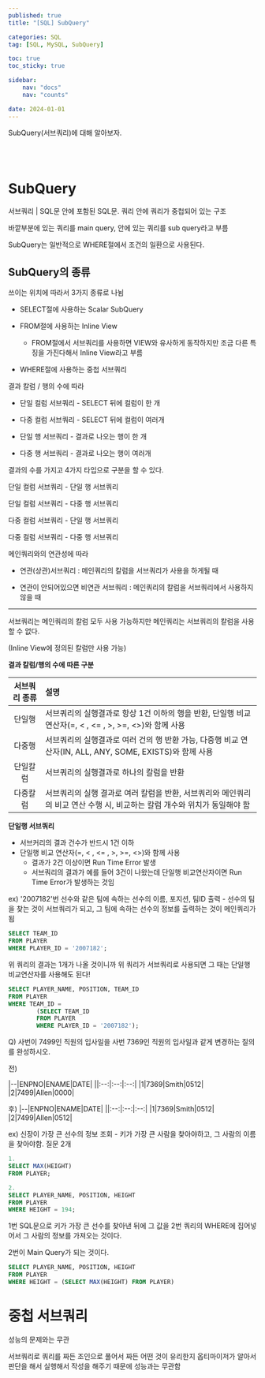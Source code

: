 ```yaml
---
published: true
title: "[SQL] SubQuery"

categories: SQL
tag: [SQL, MySQL, SubQuery]

toc: true
toc_sticky: true

sidebar:
    nav: "docs"
    nav: "counts"

date: 2024-01-01
---
```

SubQuery(서브쿼리)에 대해 알아보자.

<br>
<br>

# SubQuery

서브쿼리 | SQL문 안에 포함된 SQL문. 쿼리 안에 쿼리가 중첩되어 있는 구조

바깥부분에 있는 쿼리를 main query, 안에 있는 쿼리를 sub query라고 부름

SubQuery는 일반적으로 WHERE절에서 조건의 일환으로 사용된다.


## SubQuery의 종류

쓰이는 위치에 따라서 3가지 종류로 나뉨

- SELECT절에 사용하는 Scalar SubQuery

- FROM절에 사용하는 Inline View
  - FROM절에서 서브쿼리를 사용하면 VIEW와 유사하게 동작하지만 조금 다른 특징을 가진다해서 Inline View라고 부름

- WHERE절에 사용하는 중첩 서브쿼리

결과 칼럼 / 행의 수에 따라

- 단일 컬럼 서브쿼리 - SELECT 뒤에 컬럼이 한 개

- 다중 컬럼 서브쿼리 - SELECT 뒤에 컬럼이 여러개

- 단일 행 서브쿼리 - 결과로 나오는 행이 한 개

- 다중 행 서브쿼리 - 결과로 나오는 행이 여러개

결과의 수를 가지고 4가지 타입으로 구분을 할 수 있다.

단일 컬럼 서브쿼리 - 단일 행 서브쿼리

단일 컬럼 서브쿼리 - 다중 행 서브쿼리

다중 컬럼 서브쿼리 - 단일 행 서브쿼리

다중 컬럼 서브쿼리 - 다중 행 서브쿼리

메인쿼리와의 연관성에 따라

- 연관(상관)서브쿼리 : 메인쿼리의 칼럼을 서브쿼리가 사용을 하게될 때

- 연관이 안되어있으면 비연관 서브쿼리 : 메인쿼리의 칼럼을 서브쿼리에서 사용하지 않을 때

-------------------------------------------------

서브쿼리는 메인쿼리의 칼럼 모두 사용 가능하지만 메인쿼리는 서브쿼리의 칼럼을 사용할 수 없다.

(Inline View에 정의된 칼럼만 사용 가능)

**결과 칼럼/행의 수에 따른 구분**

|서브쿼리 종류|설명|
|:--:|:--|
|단일행|서브쿼리의 실행결과로 항상 1건 이하의 행을 반환, 단일행 비교 연산자(=, < , <= , >, >=, <>)와 함께 사용|
|다중행|서브쿼리의 실행결과로 여러 건의 행 반환 가능, 다중행 비교 연산자(IN, ALL, ANY, SOME, EXISTS)와 함께 사용|
|단일칼럼|서브쿼리의 실행결과로 하나의 칼럼을 반환|
|다중칼럼|서브쿼리의 실행 결과로 여러 칼럼을 반환, 서브쿼리와 메인쿼리의 비교 연산 수행 시, 비교하는 칼럼 개수와 위치가 동일해야 함|

**단일행 서브쿼리**

- 서브커리의 결과 건수가 반드시 1건 이하
- 단일행 비교 연산자(=, < , <= , >, >=, <>)와 함께 사용
    - 결과가 2건 이상이면 Run Time Error 발생
    - 서브쿼리의 결과가 예를 들어 3건이 나왔는데 단일행 비교연산자이면 Run Time Error가 발생하는 것임

ex) '2007182'번 선수와 같은 팀에 속하는 선수의 이름, 포지션, 팀ID 출력
    - 선수의 팀을 찾는 것이 서브쿼리가 되고, 그 팀에 속하는 선수의 정보를 출력하는 것이 메인쿼리가 됨

```sql
SELECT TEAM_ID
FROM PLAYER
WHERE PLAYER_ID = '2007182';
```
위 쿼리의 결과는 1개가 나올 것이니까 위 쿼리가 서브쿼리로 사용되면 그 때는 단일행 비교연산자를 사용해도 된다!

```sql
SELECT PLAYER_NAME, POSITION, TEAM_ID
FROM PLAYER
WHERE TEAM_ID = 
        (SELECT TEAM_ID
        FROM PLAYER
        WHERE PLAYER_ID = '2007182');
```

Q) 사번이 7499인 직원의 입사일을 사번 7369인 직원의 입사일과 같게 변경하는 질의를 완성하시오.

전)

|--|ENPNO|ENAME|DATE|
||:--:|:--:|:--:|
|1|7369|Smith|0512|
|2|7499|Allen|0000|

후)
|--|ENPNO|ENAME|DATE|
||:--:|:--:|:--:|
|1|7369|Smith|0512|
|2|7499|Allen|0512|





ex) 신장이 가장 큰 선수의 정보 조회 - 키가 가장 큰 사람을 찾아야하고, 그 사람의 이름을 찾아야함. 질문 2개

```sql
1.
SELECT MAX(HEIGHT)
FROM PLAYER;
```

```sql
2.
SELECT PLAYER_NAME, POSITION, HEIGHT
FROM PLAYER
WHERE HEIGHT = 194;
```

1번 SQL문으로 키가 가장 큰 선수를 찾아낸 뒤에 그 값을 2번 쿼리의 WHERE에 집어넣어서 그 사람의 정보를 가져오는 것이다.

2번이 Main Query가 되는 것이다.

```sql
SELECT PLAYER_NAME, POSITION, HEIGHT
FROM PLAYER
WHERE HEIGHT = (SELECT MAX(HEIGHT) FROM PLAYER)
```


# 중첩 서브쿼리

성능의 문제와는 무관

서브쿼리로 쿼리를 짜든 조인으로 풀어서 짜든 어떤 것이 유리한지 옵티마이저가 알아서 판단을 해서 실행해서 작성을 해주기 때문에 성능과는 무관함

